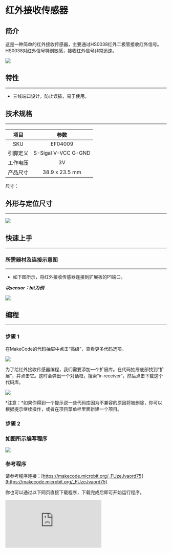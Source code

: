 ﻿# 红外接收传感器

## 简介
这是一种简单的红外接收传感器，主要通过HS0038红外二极管接收红外信号。HS0038对红外信号特别敏感，接收红外信号非常迅速。

![](https://wiki-media-ef.oss-cn-hongkong.aliyuncs.com//images/04009_01.png)
## 特性
---
- 三线端口设计，防止误插，易于使用。
## 技术规格
---

项目 | 参数
:-: | :-:
SKU|EF04009
引脚定义|S-Sigal V-VCC G-GND
工作电压|3V
产品尺寸|38.9 x 23.5 mm


尺寸：

## 外形与定位尺寸
---


![](https://wiki-media-ef.oss-cn-hongkong.aliyuncs.com//images/04009_02.png)


## 快速上手
---

### 所需器材及连接示意图
---

- 如下图所示，将红外接收传感器连接到扩展板的P1端口。

***以sensor：bit为例***



![](https://wiki-media-ef.oss-cn-hongkong.aliyuncs.com//images/04009_03.png)

## 编程
---

### 步骤 1
在MakeCode的代码抽屉中点击“高级”，查看更多代码选项。

![](https://wiki-media-ef.oss-cn-hongkong.aliyuncs.com//images/04009_04.png)

为了给红外接收传感器编程，我们需要添加一个扩展库。在代码抽屉底部找到“扩展”，并点击它。这时会弹出一个对话框，搜索”ir-receiver“，然后点击下载这个代码库。

![](https://wiki-media-ef.oss-cn-hongkong.aliyuncs.com//images/04009_05.png)

*注意：*如果你得到一个提示说一些代码库因为不兼容的原因将被删除，你可以根据提示继续操作，或者在项目菜单栏里面新建一个项目。
### 步骤 2
### 如图所示编写程序

![](https://wiki-media-ef.oss-cn-hongkong.aliyuncs.com//images/04009_06.png)


### 参考程序
请参考程序连接：[https://makecode.microbit.org/_FUzeJvaord75](https://makecode.microbit.org/_FUzeJvaord75)

你也可以通过以下网页直接下载程序，下载完成后即可开始运行程序。

<div
    style={{
        position: 'relative',
        paddingBottom: '60%',
        overflow: 'hidden',
    }}
>
    <iframe
        src="https://makecode.microbit.org/_FUzeJvaord75"
        frameborder="0"
        sandbox="allow-popups allow-forms allow-scripts allow-same-origin"
        style={{
            position: 'absolute',
            width: '100%',
            height: '100%',
        }}
    />
</div>
---

### 结果
- 按下遥控器的开关按钮，则显示笑脸，按下遥控器的四个方向键，则micro:bit主板上则显示对应的箭头图标。
## 相关案例
---

## 技术文档
---
